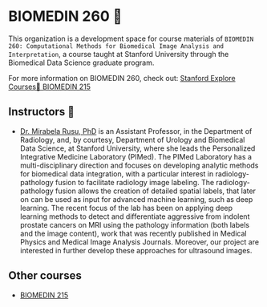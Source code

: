 # BIOMEDIN 260 🩻

This organization is a development space for course materials of `BIOMEDIN 260: Computational Methods for Biomedical Image Analysis and Interpretation`, a course taught at Stanford University through the Biomedical Data Science graduate program.

For more information on BIOMEDIN 260, check out: [Stanford Explore Courses🌲 BIOMEDIN 215](https://explorecourses.stanford.edu/search?view=catalog&filter-coursestatus-Active=on&q=BIOMEDIN%20260:%20Computational%20Methods%20for%20Biomedical%20Image%20Analysis%20and%20Interpretation)

## Instructors 🍎
- [Dr. Mirabela Rusu, PhD](https://profiles.stanford.edu/mirabela-rusu) is an Assistant Professor, in the Department of Radiology, and, by courtesy, Department of Urology and Biomedical Data Science, at Stanford University, where she leads the Personalized Integrative Medicine Laboratory (PIMed). The PIMed Laboratory has a multi-disciplinary direction and focuses on developing analytic methods for biomedical data integration, with a particular interest in radiology-pathology fusion to facilitate radiology image labeling. The radiology-pathology fusion allows the creation of detailed spatial labels, that later on can be used as input for advanced machine learning, such as deep learning. The recent focus of the lab has been on applying deep learning methods to detect and differentiate aggressive from indolent prostate cancers on MRI using the pathology information (both labels and the image content), work that was recently published in Medical Physics and Medical Image Analysis Journals. Moreover, our project are interested in further develop these approaches for ultrasound images.


## Other courses
- [BIOMEDIN 215](https://github.com/biomedin-215)
